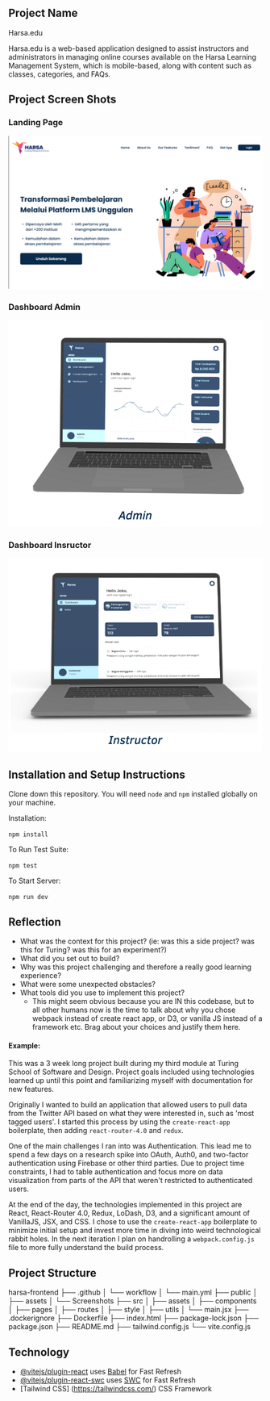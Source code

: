 ## Project Name

Harsa.edu

Harsa.edu is a web-based application designed to assist instructors and administrators in managing online courses available on the Harsa Learning Management System, which is mobile-based, along with content such as classes, categories, and FAQs.

## Project Screen Shots

### Landing Page

![Landing Page](public/Screenshots/Landing%20Page.png)

### Dashboard Admin

![Dashboard Admin](public/Screenshots/Dashboard%20Admin.png)

### Dashboard Insructor

![Dashboard Instructor](public/Screenshots/Dashboard%20Instructor.png)

## Installation and Setup Instructions

Clone down this repository. You will need `node` and `npm` installed globally on your machine.  

Installation:

`npm install`  

To Run Test Suite:  

`npm test`  

To Start Server:

`npm run dev`  

## Reflection

  - What was the context for this project? (ie: was this a side project? was this for Turing? was this for an experiment?)
  - What did you set out to build?
  - Why was this project challenging and therefore a really good learning experience?
  - What were some unexpected obstacles?
  - What tools did you use to implement this project?
      - This might seem obvious because you are IN this codebase, but to all other humans now is the time to talk about why you chose webpack instead of create react app, or D3, or vanilla JS instead of a framework etc. Brag about your choices and justify them here.  

#### Example:  

This was a 3 week long project built during my third module at Turing School of Software and Design. Project goals included using technologies learned up until this point and familiarizing myself with documentation for new features.  

Originally I wanted to build an application that allowed users to pull data from the Twitter API based on what they were interested in, such as 'most tagged users'. I started this process by using the `create-react-app` boilerplate, then adding `react-router-4.0` and `redux`.  

One of the main challenges I ran into was Authentication. This lead me to spend a few days on a research spike into OAuth, Auth0, and two-factor authentication using Firebase or other third parties. Due to project time constraints, I had to table authentication and focus more on data visualization from parts of the API that weren't restricted to authenticated users.

At the end of the day, the technologies implemented in this project are React, React-Router 4.0, Redux, LoDash, D3, and a significant amount of VanillaJS, JSX, and CSS. I chose to use the `create-react-app` boilerplate to minimize initial setup and invest more time in diving into weird technological rabbit holes. In the next iteration I plan on handrolling a `webpack.config.js` file to more fully understand the build process.

## Project Structure

harsa-frontend
├── .github
│   └── workflow
│       └── main.yml
├── public
│   ├── assets
│   └── Screenshots
├── src
│   ├── assets
│   ├── components
│   ├── pages
│   ├── routes
│   ├── style
│   ├── utils
│   └── main.jsx
├── .dockerignore
├── Dockerfile
├── index.html
├── package-lock.json
├── package.json
├── README.md
├── tailwind.config.js
└── vite.config.js


## Technology

- [@vitejs/plugin-react](https://github.com/vitejs/vite-plugin-react/blob/main/packages/plugin-react/README.md) uses [Babel](https://babeljs.io/) for Fast Refresh
- [@vitejs/plugin-react-swc](https://github.com/vitejs/vite-plugin-react-swc) uses [SWC](https://swc.rs/) for Fast Refresh
- [Tailwind CSS] (https://tailwindcss.com/) CSS Framework